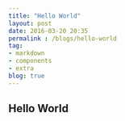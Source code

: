 ```yaml
---
title: "Hello World"
layout: post
date: 2016-03-20 20:35
permalink : /blogs/hello-world
tag:
- markdown
- components
- extra
blog: true
---
```


## Hello World

